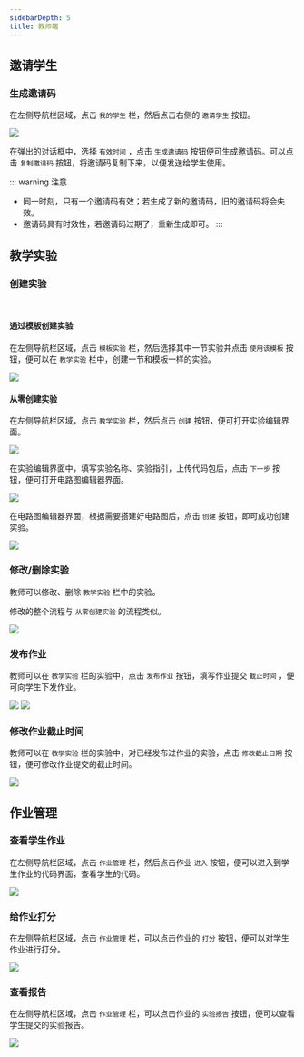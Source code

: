 ```yaml
---
sidebarDepth: 5
title: 教师端
---
```


## 邀请学生

### 生成邀请码

在左侧导航栏区域，点击 `我的学生` 栏，然后点击右侧的 `邀请学生` 按钮。

<img src="/image/1.png" />

在弹出的对话框中，选择 `有效时间` ，点击 `生成邀请码` 按钮便可生成邀请码。可以点击 `复制邀请码` 按钮，将邀请码复制下来，以便发送给学生使用。

::: warning 注意
- 同一时刻，只有一个邀请码有效；若生成了新的邀请码，旧的邀请码将会失效。
- 邀请码具有时效性，若邀请码过期了，重新生成即可。
:::

## 教学实验

### 创建实验

<br>

#### 通过模板创建实验

在左侧导航栏区域，点击 `模板实验` 栏，然后选择其中一节实验并点击 `使用该模板` 按钮，便可以在 `教学实验` 栏中，创建一节和模板一样的实验。

<img src="/image/3.png" />

#### 从零创建实验

在左侧导航栏区域，点击 `教学实验` 栏，然后点击 `创建` 按钮，便可打开实验编辑界面。

<img src="/image/4.png" />

在实验编辑界面中，填写实验名称、实验指引，上传代码包后，点击 `下一步` 按钮，便可打开电路图编辑器界面。

<img src="/image/5.png" />

在电路图编辑器界面，根据需要搭建好电路图后，点击 `创建` 按钮，即可成功创建实验。

<img src="/image/6.png" />

### 修改/删除实验

教师可以修改、删除 `教学实验` 栏中的实验。

修改的整个流程与 `从零创建实验` 的流程类似。

<img src="/image/7.png" />

### 发布作业

教师可以在 `教学实验` 栏的实验中，点击 `发布作业` 按钮，填写作业提交 `截止时间` ，便可向学生下发作业。

<img src="/image/8.png" />
<img src="/image/9.png" />

### 修改作业截止时间

教师可以在 `教学实验` 栏的实验中，对已经发布过作业的实验，点击 `修改截止日期` 按钮，便可修改作业提交的截止时间。

<img src="/image/10.png" />

## 作业管理

### 查看学生作业

在左侧导航栏区域，点击 `作业管理` 栏，然后点击作业 `进入` 按钮，便可以进入到学生作业的代码界面，查看学生的代码。

<img src="/image/11.png" />

### 给作业打分

在左侧导航栏区域，点击 `作业管理` 栏，可以点击作业的 `打分` 按钮，便可以对学生作业进行打分。

<img src="/image/12.png" />

### 查看报告

在左侧导航栏区域，点击 `作业管理` 栏，可以点击作业的 `实验报告` 按钮，便可以查看学生提交的实验报告。

<img src="/image/13.png" />